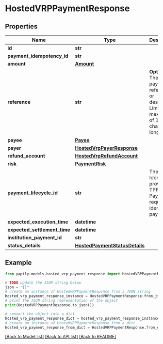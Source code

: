 # HostedVRPPaymentResponse


## Properties

Name | Type | Description | Notes
------------ | ------------- | ------------- | -------------
**id** | **str** |  | [optional] 
**payment_idempotency_id** | **str** |  | [optional] 
**amount** | [**Amount**](Amount.md) |  | [optional] 
**reference** | **str** | __Optional__. The payment reference or description. Limited to a maximum of 18 characters long. | [optional] 
**payee** | [**Payee**](Payee.md) |  | [optional] 
**payer** | [**HostedVrpPayerResponse**](HostedVrpPayerResponse.md) |  | [optional] 
**refund_account** | [**HostedVrpRefundAccount**](HostedVrpRefundAccount.md) |  | [optional] 
**risk** | [**PaymentRisk**](PaymentRisk.md) |  | [optional] 
**payment_lifecycle_id** | **str** | The Unique Identifier provided by TPP in the Payment request to identify the payment. | [optional] 
**expected_execution_time** | **datetime** |  | [optional] 
**expected_settlement_time** | **datetime** |  | [optional] 
**institution_payment_id** | **str** |  | [optional] 
**status_details** | [**HostedPaymentStatusDetails**](HostedPaymentStatusDetails.md) |  | [optional] 

## Example

```python
from yapily.models.hosted_vrp_payment_response import HostedVRPPaymentResponse

# TODO update the JSON string below
json = "{}"
# create an instance of HostedVRPPaymentResponse from a JSON string
hosted_vrp_payment_response_instance = HostedVRPPaymentResponse.from_json(json)
# print the JSON string representation of the object
print(HostedVRPPaymentResponse.to_json())

# convert the object into a dict
hosted_vrp_payment_response_dict = hosted_vrp_payment_response_instance.to_dict()
# create an instance of HostedVRPPaymentResponse from a dict
hosted_vrp_payment_response_from_dict = HostedVRPPaymentResponse.from_dict(hosted_vrp_payment_response_dict)
```
[[Back to Model list]](../README.md#documentation-for-models) [[Back to API list]](../README.md#documentation-for-api-endpoints) [[Back to README]](../README.md)


